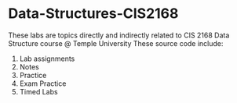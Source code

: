 # Data-Structures-CIS2168

These labs are topics directly and indirectly related to CIS 2168 Data Structure course @ Temple University 
These source code include: 
1. Lab assignments
2. Notes 
3. Practice 
4. Exam Practice 
5. Timed Labs 
